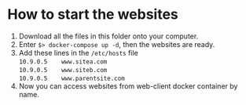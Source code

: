 # How to start the websites
1. Download all the files in this folder onto your computer.
2. Enter `$> docker-compose up -d`, then the websites are ready. 
3. Add these lines in the `/etc/hosts` file<br>
`10.9.0.5    www.sitea.com` <br>
`10.9.0.5    www.siteb.com` <br>
`10.9.0.5    www.parentsite.com` <br>
4. Now you can access websites from web-client docker container by name. <br>
